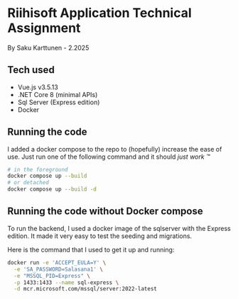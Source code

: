 # Riihisoft Application Technical Assignment

By Saku Karttunen - 2.2025

## Tech used

- Vue.js v3.5.13
- .NET Core 8 (minimal APIs)
- Sql Server (Express edition)
- Docker

## Running the code

I added a docker compose to the repo to (hopefully) increase the ease of use.
Just run one of the following command and it should _just work ™_

```bash
# in the foreground
docker compose up --build
# or detached
docker compose up --build -d
```

## Running the code without Docker compose

To run the backend, I used a docker image of the sqlserver with the Express edition.
It made it very easy to test the seeding and migrations.

Here is the command that I used to get it up and running:

```bash
docker run -e 'ACCEPT_EULA=Y' \
  -e 'SA_PASSWORD=Salasana1' \
  -e "MSSQL_PID=Express" \
  -p 1433:1433 --name sql-express \
  -d mcr.microsoft.com/mssql/server:2022-latest
```
